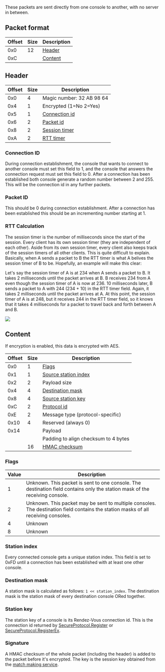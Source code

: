 These packets are sent directly from one console to another, with no server in between.

## Packet format
| Offset | Size | Description |
| --- | --- | --- |
| 0x0 | 12 | [Header](#header) |
| 0xC | | [Content](#content) |

## Header
| Offset | Size | Description |
| --- | --- | --- |
| 0x0 | 4 | Magic number: 32 AB 98 64 |
| 0x4 | 1 | Encrypted (1=No 2=Yes) |
| 0x5 | 1 | [Connection id](#connection-id) |
| 0x6 | 2 | [Packet id](#packet-id) |
| 0x8 | 2 | [Session timer](#rtt-calculation) |
| 0xA | 2 | [RTT timer](#rtt-calculation) |

### Connection ID
During connection establishment, the console that wants to connect to another console must set this field to 1, and the console that answers the connection request must set this field to 0. After a connection has been established both console generate a random number between 2 and 255. This will be the connection id in any further packets.

### Packet ID
This should be 0 during connection establishment. After a connection has been established this should be an incrementing number starting at 1.

### RTT Calculation
The session timer is the number of milliseconds since the start of the session. Every client has its own session timer (they are independent of each other). Aside from its own session timer, every client also keeps track of the session timers of all other clients. This is quite difficult to explain. Basically, when A sends a packet to B the RTT timer is what A belives the session timer of B to be. Hopefully, an example will make this clear:

Let's say the session timer of A is at 234 when A sends a packet to B. It takes 2 milliseconds until the packet arrives at B. B receives 234 from A even though the session timer of A is now at 236. 10 milliseconds later, B sends a packet to A with 244 (234 + 10) in the RTT timer field. Again, it takes 2 milliseconds until the packet arrives at A. At this point, the session timer of A is at 248, but it receives 244 in the RTT timer field, so it knows that it takes 4 milliseconds for a packet to travel back and forth between A and B.

![](https://www.dropbox.com/s/4fbobmcugbbokr3/rtt.png?raw=1)

## Content
If encryption is enabled, this data is encrypted with AES.

| Offset | Size | Description |
| --- | --- | --- |
| 0x0 | 1 | [Flags](#flags) |
| 0x1 | 1 | [Source station index](#station-index) |
| 0x2 | 2 | Payload size |
| 0x4 | 4 | [Destination mask](#destination-mask) |
| 0x8 | 4 | [Source station key](#station-key) |
| 0xC | 2 | [Protocol id](PIA-Protocols) |
| 0xE | 2 | Message type (protocol-specific) |
| 0x10 | 4 | Reserved (always 0) |
| 0x14 | | Payload |
| | | Padding to align checksum to 4 bytes |
| | 16 | [HMAC checksum](#signature) |

### Flags
| Value | Description |
| --- | --- |
| 1 | Unknown. This packet is sent to one console. The destination field contains only the station mask of the receiving console. |
| 2 | Unknown. This packet may be sent to multiple consoles. The destination field contains the station masks of all receiving consoles. |
| 4 | Unknown |
| 8 | Unknown |

### Station index
Every connected console gets a unique station index. This field is set to 0xFD until a connection has been established with at least one other console.

### Destination mask
A station mask is calculated as follows: `1 << station_index`. The destination mask is the station mask of every destination console ORed together.

### Station key
The station key of a console is its Rendez-Vous connection id. This is the connection id returned by [SecureProtocol.Register](Secure-Protocol#1-register) or [SecureProtocol.RegisterEx](Secure-Protocol#4-registerex).

### Signature
A HMAC checksum of the whole packet (including the header) is added to the packet before it's encrypted. The key is the session key obtained from the [match making service](Matchmake-Extension-Protocol).